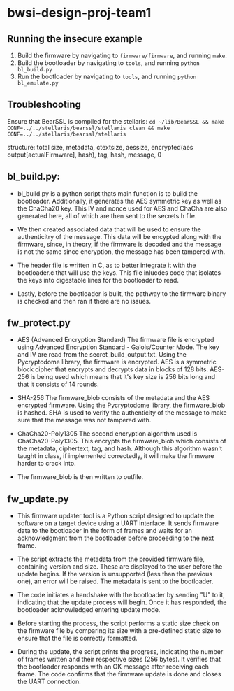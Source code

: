 # bwsi-design-proj-team1

## Running the insecure example

1. Build the firmware by navigating to `firmware/firmware`, and running `make`.
2. Build the bootloader by navigating to `tools`, and running `python bl_build.py`
2. Run the bootloader by navigating to `tools`, and running `python bl_emulate.py`

## Troubleshooting

Ensure that BearSSL is compiled for the stellaris: `cd ~/lib/BearSSL && make CONF=../../stellaris/bearssl/stellaris clean && make CONF=../../stellaris/bearssl/stellaris`

structure: total size, metadata, ctextsize, aessize, encrypted(aes output[actualFirmware], hash), tag, hash, message, 0

## bl_build.py:
- bl_build.py is a python script thats main function is to build the bootloader. Additionally, it generates the AES symmetric key as well as the ChaCha20 key. This IV and nonce used for AES and ChaCha are also generated here, all of which are then sent to the secrets.h file. 

- We then created associated data that will be used to ensure the authenticitry of the message. This data will be encypted along with the firmware, since, in theory, if the firmware is decoded and the message is not the same since encryption, the message has been tampered with.

- The header file is written in C, as to better integrate it with the bootloader.c that will use the keys. This file inlucdes code that isolates the keys into digestable lines for the bootloader to read. 

- Lastly, before the bootloader is built, the pathway to the firmware binary is checked and then ran if there are no issues. 

## fw_protect.py
- AES (Advanced Encryption Standard)
The firmware file is encrypted using Advanced Encryption Standard - Galois/Counter Mode. The key and IV are read from the secret_build_output.txt. Using the Pycryptodome library, the firmware is encrypted. AES is a symmetric block cipher that encrypts and decrypts data in blocks of 128 bits. AES-256 is being used which means that it's key size is 256 bits long and that it consists of 14 rounds. 

- SHA-256 
The firmware_blob consists of the metadata and the AES encrypted firmware.  Using the Pycryptodome library, the firmware_blob is hashed. SHA is used to verify the authenticity of the message to make sure that the message was not tampered with. 

- ChaCha20-Poly1305
The second encryption algorithm used is ChaCha20-Poly1305. This encrypts the firmware_blob which consists of the metadata, ciphertext, tag, and hash. Although this algorithm wasn't taught in class, if implemented correctedly, it will make the firmware harder to crack into. 

- The firmware_blob is then written to outfile.

## fw_update.py
- This firmware updater tool is a Python script designed to update the software on a target device using a UART interface. It sends firmware data to the bootloader in the form of frames and waits for an acknowledgment from the bootloader before proceeding to the next frame.

- The script extracts the metadata from the provided firmware file, containing version and size. These are displayed to the user before the update begins. If the version is unsupported (less than the previous one), an error will be raised. The metadata is sent to the bootloader.

- The code initiates a handshake with the bootloader by sending "U" to it, indicating that the update process will begin. Once it has responded, the bootloader acknowledged entering update mode.

- Before starting the process, the script performs a static size check on the firmware file by comparing its size with a pre-defined static size to ensure that the file is correctly formatted.

- During the update, the script prints the progress, indicating the number of frames written and their respective sizes (256 bytes). It verifies that the bootloader responds with an OK message after receiving each frame. The code confirms that the firmware update is done and closes the UART connection.
